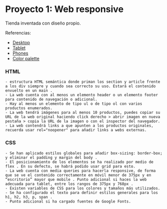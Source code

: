 # Proyecto 1: Web responsive

Tienda inventada con diseño propio.

Referencias:
- [Desktop](./Referencias/desktop.svg)
- [Tablet](./Referencias/Tablet.svg)
- [Phones](./Referencias/phones.svg)
- [Color palette](./Referencias/Colors.svg)

### HTML
    - estructura HTML semántica donde priman los section y article frente a los div siempre y cuando sea correcto su uso. Estará el contenido envuelto en un main .
    - La web cuenta con al menos un elemento header o un elemento footer para contenido de navegación o adicional.
    - Hay al menos un elemento de tipo ul o de tipo ol con varios productos enumerados.
    - La web tendrá imágenes para al menos 10 productos, puedes copiar su URL de la web original haciendo click derecho > abrir imagen en nueva pestaña > copia la URL de la imagen o con el inspector del navegador.
    - La web contendrá links a que apunten a los productos originales, recuerda usar rel="noopener" para añadir links a webs externas.
### CSS
    - Se han aplicado estilos globales para añadir box-sizing: border-box; y eliminar el padding y margin del body .
    - El posicionamiento de los elementos se ha realizado por medio de flex . En su defecto, se habrá podido usar grid para esto.
    - La web cuenta con media queries para hacerla responsive, de forma que se ve el contenido correctamente en móvil menor de 375px y en “escritorio” mayor que mobile . Punto adicional si haces la web adecuada para tablet, entre los rangos de 375px y 768px .
    - Existen variables de CSS para los colores y tamaños más utilizados.
    - Se ha configurado el texto para definir estilos generales para los h1, h2, h3, p, span .
    - Punto adicional si ha cargado fuentes de Google Fonts.